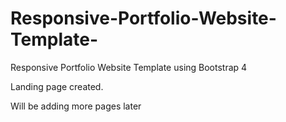 # Responsive-Portfolio-Website-Template-
Responsive Portfolio Website Template using Bootstrap 4

Landing page created.

Will be adding more pages later
